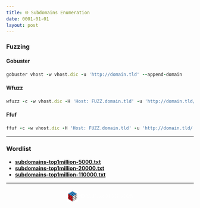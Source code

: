 ```yaml
---
title: 🌐 Subdomains Enumeration
date: 0001-01-01
layout: post
---
```


### Fuzzing

#### Gobuster

```ruby
gobuster vhost -w vhost.dic -u 'http://domain.tld' --append-domain
```

#### Wfuzz

```ruby
wfuzz -c -w vhost.dic -H 'Host: FUZZ.domain.tld' -u 'http://domain.tld/' --hh=186
```

#### Ffuf

```ruby
ffuf -c -w vhost.dic -H 'Host: FUZZ.domain.tld' -u 'http://domain.tld/' -fs 186
```

---

### Wordlist

- [**subdomains-top1million-5000.txt**](https://raw.githubusercontent.com/danielmiessler/SecLists/refs/heads/master/Discovery/DNS/subdomains-top1million-5000.txt)
- [**subdomains-top1million-20000.txt**](https://raw.githubusercontent.com/danielmiessler/SecLists/refs/heads/master/Discovery/DNS/subdomains-top1million-20000.txt)
- [**subdomains-top1million-110000.txt**](https://raw.githubusercontent.com/danielmiessler/SecLists/refs/heads/master/Discovery/DNS/subdomains-top1million-110000.txt)

---

<div style="display: flex; justify-content: center; align-items: center; width: 100%; margin-top: 20px;">
  <img src="/assets/gitbook/images/favicon.png" style="width: 30px; height: auto; margin-right: 6px;">
  <span style="color: #ffffffa4;">© VulNyx 2023-2025</span>
</div>
